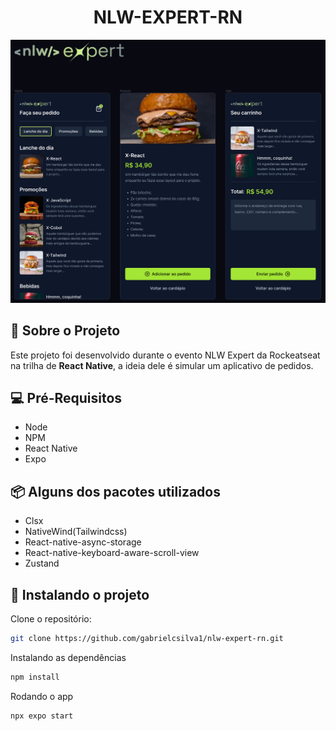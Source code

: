 <h1 align="center">NLW-EXPERT-RN</h1>

<div align="center">
    <img src="./screenshots/screens.png" width="840px"/>
</div>

##

## 💬 Sobre o Projeto
Este projeto foi desenvolvido durante o evento NLW Expert da Rockeatseat na trilha de **React Native**, a ideia dele é simular um aplicativo de pedidos.

## 💻 Pré-Requisitos
- Node
- NPM
- React Native
- Expo

## 📦 Alguns dos pacotes utilizados
- Clsx
- NativeWind(Tailwindcss)
- React-native-async-storage
- React-native-keyboard-aware-scroll-view
- Zustand

## 🚀 Instalando o projeto
Clone o repositório:
```bash
git clone https://github.com/gabrielcsilva1/nlw-expert-rn.git
```

Instalando as dependências
```bash
npm install
```

Rodando o app
```bash
npx expo start
```
